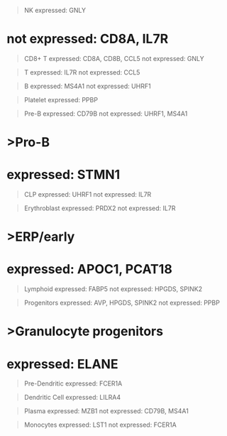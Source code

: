 >NK
expressed: GNLY
# not expressed: CD8A, IL7R

>CD8+ T
expressed: CD8A, CD8B, CCL5
not expressed: GNLY

>T
expressed: IL7R
not expressed: CCL5

>B
expressed: MS4A1
not expressed: UHRF1

>Platelet
expressed: PPBP

>Pre-B
expressed: CD79B
not expressed: UHRF1, MS4A1

# >Pro-B
# expressed: STMN1

>CLP
expressed: UHRF1
not expressed: IL7R

>Erythroblast
expressed: PRDX2
not expressed: IL7R

# >ERP/early
# expressed: APOC1, PCAT18

>Lymphoid
expressed: FABP5
not expressed: HPGDS, SPINK2

>Progenitors
expressed: AVP, HPGDS, SPINK2
not expressed: PPBP

# >Granulocyte progenitors
# expressed: ELANE

>Pre-Dendritic
expressed: FCER1A

>Dendritic Cell
expressed: LILRA4

>Plasma
expressed: MZB1
not expressed: CD79B, MS4A1

>Monocytes
expressed: LST1
not expressed: FCER1A
